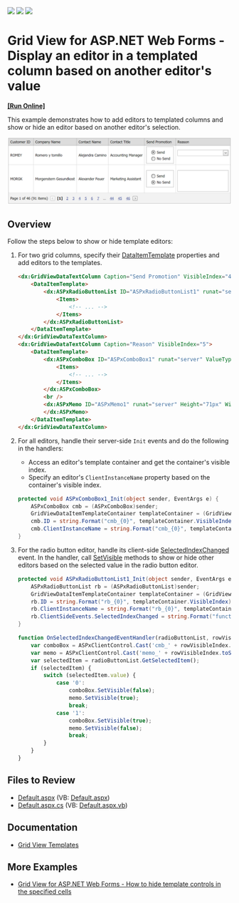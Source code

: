 <!-- default badges list -->
![](https://img.shields.io/endpoint?url=https://codecentral.devexpress.com/api/v1/VersionRange/128542772/13.1.4%2B)
[![](https://img.shields.io/badge/Open_in_DevExpress_Support_Center-FF7200?style=flat-square&logo=DevExpress&logoColor=white)](https://supportcenter.devexpress.com/ticket/details/E2284)
[![](https://img.shields.io/badge/📖_How_to_use_DevExpress_Examples-e9f6fc?style=flat-square)](https://docs.devexpress.com/GeneralInformation/403183)
<!-- default badges end -->
# Grid View for ASP.NET Web Forms - Display an editor in a templated column based on another editor's value
<!-- run online -->
**[[Run Online]](https://codecentral.devexpress.com/128542772/)**
<!-- run online end -->

This example demonstrates how to add editors to templated columns and show or hide an editor based on another editor's selection.

![Display editors in templated columns](displayControls.png)

## Overview

Follow the steps below to show or hide template editors:

1. For two grid columns, specify their [DataItemTemplate](https://docs.devexpress.com/AspNet/DevExpress.Web.GridViewDataColumn.DataItemTemplate) properties and add editors to the templates.

    ```aspx
    <dx:GridViewDataTextColumn Caption="Send Promotion" VisibleIndex="4">
        <DataItemTemplate>
            <dx:ASPxRadioButtonList ID="ASPxRadioButtonList1" runat="server" OnInit="ASPxRadioButtonList1_Init">
                <Items>
                    <!-- ... -->
                </Items>
            </dx:ASPxRadioButtonList>
        </DataItemTemplate>
    </dx:GridViewDataTextColumn>
    <dx:GridViewDataTextColumn Caption="Reason" VisibleIndex="5">
        <DataItemTemplate>
            <dx:ASPxComboBox ID="ASPxComboBox1" runat="server" ValueType="System.String" OnInit="ASPxComboBox1_Init">
                <Items>
                    <!-- ... -->
                </Items>
            </dx:ASPxComboBox>
            <br />
            <dx:ASPxMemo ID="ASPxMemo1" runat="server" Height="71px" Width="170px" OnInit="ASPxMemo1_Init">
            </dx:ASPxMemo>
        </DataItemTemplate>
    </dx:GridViewDataTextColumn>
    ```

2. For all editors, handle their server-side `Init` events and do the following in the handlers:

   * Access an editor's template container and get the container's visible index.
   * Specify an editor's `ClientInstanceName` property based on the container's visible index.

    ```cs
    protected void ASPxComboBox1_Init(object sender, EventArgs e) {
        ASPxComboBox cmb = (ASPxComboBox)sender;
        GridViewDataItemTemplateContainer templateContainer = (GridViewDataItemTemplateContainer)cmb.NamingContainer;
        cmb.ID = string.Format("cmb_{0}", templateContainer.VisibleIndex);
        cmb.ClientInstanceName = string.Format("cmb_{0}", templateContainer.VisibleIndex);
    }
    ```

3. For the radio button editor, handle its client-side [SelectedIndexChanged](https://docs.devexpress.com/AspNet/js-ASPxClientListEdit.SelectedIndexChanged) event. In the handler, call [SetVisible](https://docs.devexpress.com/AspNet/js-ASPxClientControlBase.SetVisible(visible)) methods to show or hide other editors based on the selected value in the radio button editor.

    ```cs
    protected void ASPxRadioButtonList1_Init(object sender, EventArgs e) {
        ASPxRadioButtonList rb = (ASPxRadioButtonList)sender;
        GridViewDataItemTemplateContainer templateContainer = (GridViewDataItemTemplateContainer)rb.NamingContainer;
        rb.ID = string.Format("rb_{0}", templateContainer.VisibleIndex);
        rb.ClientInstanceName = string.Format("rb_{0}", templateContainer.VisibleIndex);
        rb.ClientSideEvents.SelectedIndexChanged = string.Format("function(s, e) {{ OnSelectedIndexChangedEventHandler({0}, '{1}'); }}", rb.ClientInstanceName, templateContainer.VisibleIndex);
    }
    ```

    ```js
    function OnSelectedIndexChangedEventHandler(radioButtonList, rowVisibleIndex) {
        var comboBox = ASPxClientControl.Cast('cmb_' + rowVisibleIndex.toString());
        var memo = ASPxClientControl.Cast('memo_' + rowVisibleIndex.toString());
        var selectedItem = radioButtonList.GetSelectedItem();
        if (selectedItem) {
            switch (selectedItem.value) {
                case '0':
                    comboBox.SetVisible(false);
                    memo.SetVisible(true);
                    break;
                case '1':
                    comboBox.SetVisible(true);
                    memo.SetVisible(false);
                    break;
            }
        }
    }
    ```

## Files to Review

* [Default.aspx](./CS/WebSite/Default.aspx) (VB: [Default.aspx](./VB/WebSite/Default.aspx))
* [Default.aspx.cs](./CS/WebSite/Default.aspx.cs) (VB: [Default.aspx.vb](./VB/WebSite/Default.aspx.vb))

## Documentation

* [Grid View Templates](https://docs.devexpress.com/AspNet/3718/components/grid-view/concepts/templates)

## More Examples

* [Grid View for ASP.NET Web Forms - How to hide template controls in the specified cells](https://github.com/DevExpress-Examples/how-to-hide-template-controls-in-individual-cells-e1385)
